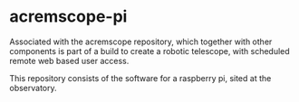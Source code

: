 # acremscope-pi

Associated with the acremscope repository, which together with other components is part of a build to create a robotic telescope, with scheduled remote web based user access.

This repository consists of the software for a raspberry pi, sited at the observatory.
